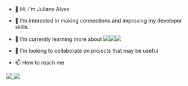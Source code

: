 - 👋 Hi, I’m Juliane Alves
- 👀 I’m interested in making connections and improving my developer skills.
- 🌱 I’m currently learning more about <img src="https://img.shields.io/badge/HTML5-E34F26?style=for-the-badge&logo=html5&logoColor=white"><img src="https://img.shields.io/badge/JavaScript-F7DF1E?style=for-the-badge&logo=javascript&logoColor=black"><img src="https://img.shields.io/badge/CSS3-1572B6?style=for-the-badge&logo=css3&logoColor=white">

- 💞️ I’m looking to collaborate on projects that may be useful
- 📫 How to reach me 
<a href="https://www.linkedin.com/in/juliane-alves-43b15987">  
    <img src="https://img.shields.io/badge/LinkedIn-0077B5?style=for-the-badge&logo=linkedin&logoColor=white">
</a>

<a href="https://www.linkedin.com/in/juliane-alves-43b15987">
    <img src="https://img.shields.io/badge/Instagram-E4405F?style=for-the-badge&logo=instagram&logoColor=white">
</a> 

<!---
julisevla3/julisevla3 is a ✨ special ✨ repository because its `README.md` (this file) appears on your GitHub profile.
You can click the Preview link to take a look at your changes.
--->
